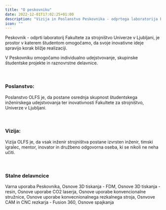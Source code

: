 ```yaml
---
title: "O peskovniku"
date: 2022-12-01T17:02:25+01:00
description: "Vizija in Poslanstvo Peskovnika - odprtega laboratorija Fakultete za strojništvo Univerze v Ljubljani"
icon: ""
---
```




Peskovnik - odprti laboratorij Fakultete za strojništvo Univerze v Ljubljani, je prostor v katerem študentom omogočamo, da svoje inovativne ideje spravijo korak bližje realizaciji. 

V Peskovniku omogočamo individualno udejstvovanje, skupinske študentske projekte in raznovrstne delavnice.   
\
&nbsp;

### Poslanstvo:
Poslanstvo OLFS je, da postane osrednja skupnost študentskega inženirskega udejstvovanja ter inovativnosti Fakultete za strojništvo, Univerze v Ljubljani.  
\
&nbsp;

### Vizija:
Vizija OLFS je, da vsak inženir strojništva postane izvrsten inženir, timski igralec, mentor, inovator in družbeno odgovorna oseba, ki se nikoli ne neha učiti.  
\
&nbsp;

### Stalne delavncice

Varna uporaba Peskovnika, Osnove 3D tiskanja - FDM, Osnove 3D tiskanja - resin, Osnove uporabe CO2 laserja, Osnove uporabe konvencionalne stružnice, Osnove uporabe konvecnionalnega rezkalnega stroja, Osnvove CAM in CNC rezkarja - Fusion 360, Osnove spajkanja
